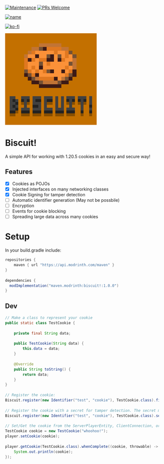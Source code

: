 [![Maintenance](https://img.shields.io/badge/Maintained%3F-yes-green.svg)](https://GitHub.com/Naereen/StrapDown.js/graphs/commit-activity)
[![PRs Welcome](https://img.shields.io/badge/PRs-welcome-brightgreen.svg?style=flat-square)](http://makeapullrequest.com)

[![name](https://github.com/modrinth/art/blob/main/Branding/Badge/badge-dark__184x72.png?raw=true)](https://modrinth.com/mod/biscuit!)

[![ko-fi](https://ko-fi.com/img/githubbutton_sm.svg)](https://ko-fi.com/G2G4DZF4D)

<img src="https://raw.githubusercontent.com/MrNavaStar/Biscuit/master/src/main/resources/assets/biscuit/biscuit.png" width="300" height="300">


# Biscuit!

A simple API for working with 1.20.5 cookies in an easy and secure way!

## Features

- [x] Cookies as POJOs
- [x] Injected interfaces on many networking classes
- [x] Cookie Signing for tamper detection
- [ ] Automatic identifier generation (May not be possbile)
- [ ] Encryption
- [ ] Events for cookie blocking
- [ ] Spreading large data across many cookies

# Setup
In your build.gradle include:
``` gradle
repositories {
    maven { url "https://api.modrinth.com/maven" }
}

dependencies {
  modImplementation("maven.modrinth:biscuit!:1.0.0")
}
```

## Dev

```java
// Make a class to represent your cookie
public static class TestCookie {

    private final String data;
    
    public TestCookie(String data) {
        this.data = data;
    }

    @Override
    public String toString() {
        return data;
    }
}

// Register the cookie:
Biscuit.register(new Identifier("test", "cookie"), TestCookie.class).finish();

// Register the cookie with a secret for tamper detection. The secret must be the same on all servers requesting this cookie:
Biscuit.register(new Identifier("test", "cookie"), TestCookie.class).setSecret("my_secret").finish();

// Set/Get the cookie from the ServerPlayerEntity, ClientConnection, or any of the network handlers (Not handshake)
TestCookie cookie = new TestCookie("whoohoo!");
player.setCookie(cookie);

player.getCookie(TestCookie.class).whenComplete((cookie, throwable) -> {
    System.out.println(cookie);
});
```
